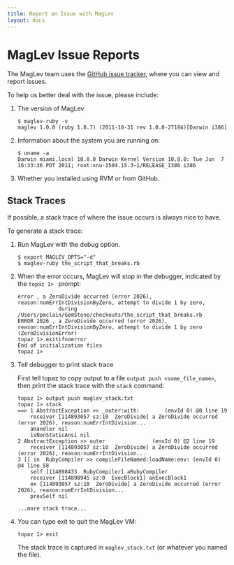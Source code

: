 ```yaml
---
title: Report an Issue with MagLev
layout: docs
---
```

# MagLev Issue Reports

The MagLev team uses the [GitHub issue
tracker](https://github.com/MagLev/maglev/issues), where you can view and
report issues.

To help us better deal with the issue, please include:

1. The version of MagLev

       $ maglev-ruby -v
       maglev 1.0.0 (ruby 1.8.7) (2011-10-31 rev 1.0.0-27184)[Darwin i386]

2. Information about the system you are running on:

       $ uname -a
       Darwin miami.local 10.8.0 Darwin Kernel Version 10.8.0: Tue Jun  7 16:33:36 PDT 2011; root:xnu-1504.15.3~1/RELEASE_I386 i386


3. Whether you installed using RVM or from GitHub.

## Stack Traces

If possible, a stack trace of where the issue occurs is always nice to
have.

To generate a stack trace:

1. Run MagLev with the debug option.

       $ export MAGLEV_OPTS="-d"
       $ maglev-ruby the_script_that_breaks.rb

1. When the error occurs, MagLev will stop in the debugger, indicated by
   the `topaz 1> ` prompt:

       error , a ZeroDivide occurred (error 2026), reason:numErrIntDivisionByZero, attempt to divide 1 by zero,
                    during /Users/pmclain/GemStone/checkouts/the_script_that_breaks.rb
       ERROR 2026 , a ZeroDivide occurred (error 2026), reason:numErrIntDivisionByZero, attempt to divide 1 by zero (ZeroDivisionError)
       topaz 1> exitifnoerror
       End of initialization files
       topaz 1>

1. Tell debugger to print stack trace

   First tell topaz to copy output to a file `output push
   <some_file_name>`, then print the stack trace with the `stack` command:

       topaz 1> output push maglev_stack.txt
       topaz 1> stack
       ==> 1 AbstractException >> _outer:with:        (envId 0) @8 line 19
           receiver [114893057 sz:10  ZeroDivide] a ZeroDivide occurred (error 2026), reason:numErrIntDivision...
           aHandler nil
           isNonStaticAnsi nil
       2 AbstractException >> outer               (envId 0) @2 line 19
           receiver [114893057 sz:10  ZeroDivide] a ZeroDivide occurred (error 2026), reason:numErrIntDivision...
       3 [] in  RubyCompiler >> compileFileNamed:loadName:env: (envId 0) @4 line 58
           self [114898433  RubyCompiler] aRubyCompiler
           receiver [114898945 sz:0  ExecBlock1] anExecBlock1
           ex [114893057 sz:10  ZeroDivide] a ZeroDivide occurred (error 2026), reason:numErrIntDivision...
           prevSelf nil

       ...more stack trace...

1. You can type exit to quit the MagLev VM:

       topaz 1> exit

   The stack trace is captured in `maglev_stack.txt` (or whatever you named
   the file).

